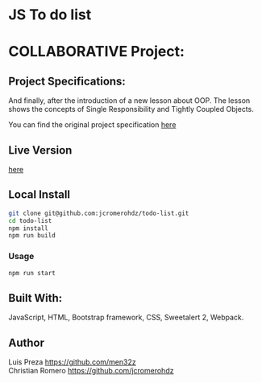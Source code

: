# JS To do list
# COLLABORATIVE Project:
## Project Specifications:

And finally, after the introduction of a new lesson about OOP. The lesson shows the concepts of Single Responsibility and Tightly Coupled Objects.

You can find the original project specification [here](https://www.theodinproject.com/courses/javascript/lessons/todo-list)

## Live Version

[here](https://raw.githack.com/jcromerohdz/todo-list/todo-list/dist/index.html)

## Local Install

```sh
git clone git@github.com:jcromerohdz/todo-list.git
cd todo-list
npm install
npm run build
```

### Usage

```sh
npm run start
```

## Built With:

JavaScript, HTML, Bootstrap framework, CSS, Sweetalert 2, Webpack.

## Author
Luis Preza https://github.com/men32z
<br>
Christian Romero https://github.com/jcromerohdz

